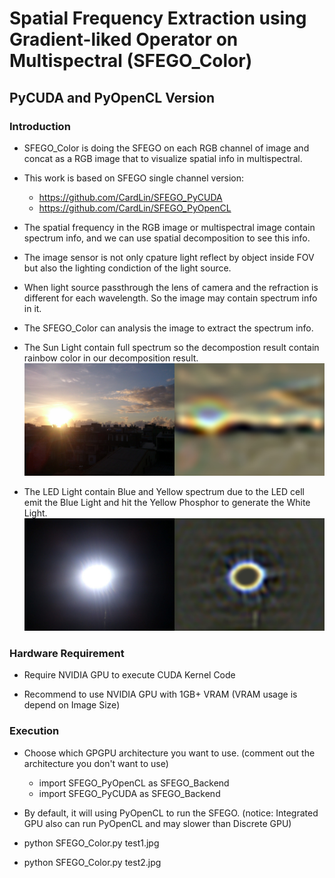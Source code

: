 # Spatial Frequency Extraction using Gradient-liked Operator on Multispectral (SFEGO_Color)
## PyCUDA and PyOpenCL Version
### Introduction
- SFEGO_Color is doing the SFEGO on each RGB channel of image and concat as a RGB image that to visualize spatial info in multispectral.

- This work is based on SFEGO single channel version:
    - https://github.com/CardLin/SFEGO_PyCUDA 
    - https://github.com/CardLin/SFEGO_PyOpenCL

- The spatial frequency in the RGB image or multispectral image contain spectrum info, and we can use spatial decomposition to see this info.

- The image sensor is not only cpature light reflect by object inside FOV but also the lighting condiction of the light source.

- When light source passthrough the lens of camera and the refraction is different for each wavelength. So the image may contain spectrum info in it.

- The SFEGO_Color can analysis the image to extract the spectrum info.

- The Sun Light contain full spectrum so the decompostion result contain rainbow color in our decomposition result.
![SunLight](test1.jpg_SFEGO_Color_R56.0(2.0x28).jpg)

- The LED Light contain Blue and Yellow spectrum due to the LED cell emit the Blue Light and hit the Yellow Phosphor to generate the White Light.
![LedLight](test2.jpg_SFEGO_Color_R26.0(2.0x13).jpg)


### Hardware Requirement
- Require NVIDIA GPU to execute CUDA Kernel Code

- Recommend to use NVIDIA GPU with 1GB+ VRAM (VRAM usage is depend on Image Size)


### Execution
- Choose which GPGPU architecture you want to use. (comment out the architecture you don't want to use)
    - import SFEGO_PyOpenCL as SFEGO_Backend
    - import SFEGO_PyCUDA as SFEGO_Backend

- By default, it will using PyOpenCL to run the SFEGO. (notice: Integrated GPU also can run PyOpenCL and may slower than Discrete GPU)

- python SFEGO_Color.py test1.jpg
- python SFEGO_Color.py test2.jpg